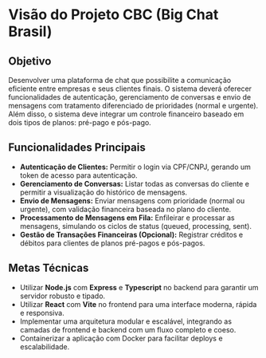 # Visão do Projeto CBC (Big Chat Brasil)

## Objetivo

Desenvolver uma plataforma de chat que possibilite a comunicação eficiente entre empresas e seus clientes finais. O sistema deverá oferecer funcionalidades de autenticação, gerenciamento de conversas e envio de mensagens com tratamento diferenciado de prioridades (normal e urgente). Além disso, o sistema deve integrar um controle financeiro baseado em dois tipos de planos: pré-pago e pós-pago.

## Funcionalidades Principais

- **Autenticação de Clientes:** Permitir o login via CPF/CNPJ, gerando um token de acesso para autenticação.
- **Gerenciamento de Conversas:** Listar todas as conversas do cliente e permitir a visualização do histórico de mensagens.
- **Envio de Mensagens:** Enviar mensagens com prioridade (normal ou urgente), com validação financeira baseada no plano do cliente.
- **Processamento de Mensagens em Fila:** Enfileirar e processar as mensagens, simulando os ciclos de status (queued, processing, sent).
- **Gestão de Transações Financeiras (Opcional):** Registrar créditos e débitos para clientes de planos pré-pagos e pós-pagos.

## Metas Técnicas

- Utilizar **Node.js** com **Express** e **Typescript** no backend para garantir um servidor robusto e tipado.
- Utilizar **React** com **Vite** no frontend para uma interface moderna, rápida e responsiva.
- Implementar uma arquitetura modular e escalável, integrando as camadas de frontend e backend com um fluxo completo e coeso.
- Containerizar a aplicação com Docker para facilitar deploys e escalabilidade.
